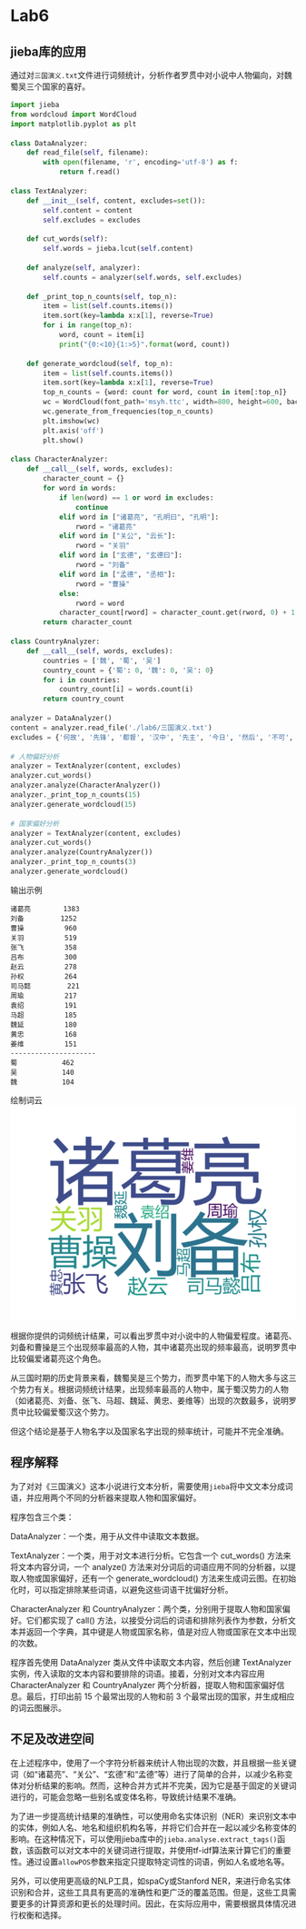 # Lab6

## jieba库的应用
通过对`三国演义.txt`文件进行词频统计，分析作者罗贯中对小说中人物偏向，对魏蜀吴三个国家的喜好。
```python
import jieba
from wordcloud import WordCloud
import matplotlib.pyplot as plt

class DataAnalyzer:
    def read_file(self, filename):
        with open(filename, 'r', encoding='utf-8') as f:
            return f.read()

class TextAnalyzer:
    def __init__(self, content, excludes=set()):
        self.content = content
        self.excludes = excludes
    
    def cut_words(self):
        self.words = jieba.lcut(self.content)

    def analyze(self, analyzer):
        self.counts = analyzer(self.words, self.excludes)

    def _print_top_n_counts(self, top_n):
        item = list(self.counts.items())
        item.sort(key=lambda x:x[1], reverse=True)
        for i in range(top_n):
            word, count = item[i]
            print("{0:<10}{1:>5}".format(word, count))
    
    def generate_wordcloud(self, top_n):
        item = list(self.counts.items())
        item.sort(key=lambda x:x[1], reverse=True)
        top_n_counts = {word: count for word, count in item[:top_n]}
        wc = WordCloud(font_path='msyh.ttc', width=800, height=600, background_color='white')
        wc.generate_from_frequencies(top_n_counts)
        plt.imshow(wc)
        plt.axis('off')
        plt.show()

class CharacterAnalyzer:
    def __call__(self, words, excludes):
        character_count = {}
        for word in words:
            if len(word) == 1 or word in excludes:
                continue
            elif word in ["诸葛亮", "孔明曰", "孔明"]:
                rword = "诸葛亮"
            elif word in ["关公", "云长"]:
                rword = "关羽"
            elif word in ["玄德", "玄德曰"]:
                rword = "刘备"
            elif word in ["孟德", "丞相"]:
                rword = "曹操"
            else:
                rword = word
            character_count[rword] = character_count.get(rword, 0) + 1
        return character_count

class CountryAnalyzer:
    def __call__(self, words, excludes):
        countries = ['魏', '蜀', '吴']
        country_count = {'蜀': 0, '魏': 0, '吴': 0}
        for i in countries:
            country_count[i] = words.count(i)
        return country_count
    
analyzer = DataAnalyzer()
content = analyzer.read_file('./lab6/三国演义.txt') 
excludes = {'何故', '先锋', '都督', '汉中', '先主', '今日', '然后', '不可', '军马', '陛下', '二人', '丞相', '商议', '大喜', '左右', '云长', '众将', '大军', '次日', '于是', '不知', '引兵', '军士', '不敢', '大叫', '却说', '不能', '将军', '天下', '荆州', '太守', '如何', '如此', '人马', '主公', '一人', '后主','东吴','魏兵','只见','背后','此人','上马','蜀兵','后人','一面','何不','城中','不如','忽报','不如','夫人','先生','令人','百姓','原来','天子','赶来','江东','下马','喊声','正是'}

# 人物偏好分析
analyzer = TextAnalyzer(content, excludes)
analyzer.cut_words()
analyzer.analyze(CharacterAnalyzer())
analyzer._print_top_n_counts(15)
analyzer.generate_wordcloud(15)

# 国家偏好分析
analyzer = TextAnalyzer(content, excludes)
analyzer.cut_words()
analyzer.analyze(CountryAnalyzer())
analyzer._print_top_n_counts(3)
analyzer.generate_wordcloud()
```
输出示例
```
诸葛亮        1383
刘备         1252 
曹操          960 
关羽          519
张飞          358
吕布          300
赵云          278
孙权          264
司马懿         221
周瑜          217
袁绍          191
马超          185
魏延          180
黄忠          168
姜维          151
---------------------
蜀           462
吴           140
魏           104
```
绘制词云
![词云](./img/0x00.png)

根据你提供的词频统计结果，可以看出罗贯中对小说中的人物偏爱程度。诸葛亮、刘备和曹操是三个出现频率最高的人物，其中诸葛亮出现的频率最高，说明罗贯中比较偏爱诸葛亮这个角色。

从三国时期的历史背景来看，魏蜀吴是三个势力，而罗贯中笔下的人物大多与这三个势力有关。根据词频统计结果，出现频率最高的人物中，属于蜀汉势力的人物（如诸葛亮、刘备、张飞、马超、魏延、黄忠、姜维等）出现的次数最多，说明罗贯中比较偏爱蜀汉这个势力。

但这个结论是基于人物名字以及国家名字出现的频率统计，可能并不完全准确。

## 程序解释

为了对对《三国演义》这本小说进行文本分析，需要使用`jieba`将中文文本分成词语，并应用两个不同的分析器来提取人物和国家偏好。

程序包含三个类：

DataAnalyzer：一个类，用于从文件中读取文本数据。

TextAnalyzer：一个类，用于对文本进行分析。它包含一个 cut_words() 方法来将文本内容分词，一个 analyze() 方法来对分词后的词语应用不同的分析器，以提取人物或国家偏好，还有一个 generate_wordcloud() 方法来生成词云图。在初始化时，可以指定排除某些词语，以避免这些词语干扰偏好分析。

CharacterAnalyzer 和 CountryAnalyzer：两个类，分别用于提取人物和国家偏好。它们都实现了 call() 方法，以接受分词后的词语和排除列表作为参数，分析文本并返回一个字典，其中键是人物或国家名称，值是对应人物或国家在文本中出现的次数。

程序首先使用 DataAnalyzer 类从文件中读取文本内容，然后创建 TextAnalyzer 实例，传入读取的文本内容和要排除的词语。接着，分别对文本内容应用 CharacterAnalyzer 和 CountryAnalyzer 两个分析器，提取人物和国家偏好信息。最后，打印出前 15 个最常出现的人物和前 3 个最常出现的国家，并生成相应的词云图展示。

## 不足及改进空间
在上述程序中，使用了一个字符分析器来统计人物出现的次数，并且根据一些关键词（如“诸葛亮”、“关公”、“玄德”和“孟德”等）进行了简单的合并，以减少名称变体对分析结果的影响。然而，这种合并方式并不完美，因为它是基于固定的关键词进行的，可能会忽略一些别名或变体名称，导致统计结果不准确。

为了进一步提高统计结果的准确性，可以使用命名实体识别（NER）来识别文本中的实体，例如人名、地名和组织机构名等，并将它们合并在一起以减少名称变体的影响。在这种情况下，可以使用jieba库中的`jieba.analyse.extract_tags()`函数，该函数可以对文本中的关键词进行提取，并使用tf-idf算法来计算它们的重要性。通过设置`allowPOS`参数来指定只提取特定词性的词语，例如人名或地名等。

另外，可以使用更高级的NLP工具，如spaCy或Stanford NER，来进行命名实体识别和合并，这些工具具有更高的准确性和更广泛的覆盖范围。但是，这些工具需要更多的计算资源和更长的处理时间。因此，在实际应用中，需要根据具体情况进行权衡和选择。